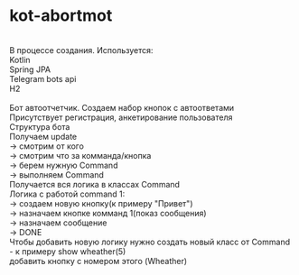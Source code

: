 # kot-abortmot
<br />В процессе создания.
<a>Используется:
<br />Kotlin
<br />Spring JPA
<br />Telegram bots api
<br />H2
<br />
<br />Бот автоотчетчик. Создаем набор кнопок с автоответами
<br />Присутствует регистрация, анкетирование пользователя
<br />Структура бота
<br />Получаем update 
  <br />-> смотрим от кого 
  <br />-> смотрим что за комманда/кнопка 
  <br />-> берем нужную Command 
  <br />-> выполняем Command
<br />Получается вся логика в классах Command 
<br />Логика с работой command 1: 
  <br />-> создаем новую кнопку(к примеру "Привет") 
    <br />-> назначаем кнопке комманд 1(показ сообщения) 
      <br />-> назначаем сообщение
        <br />-> DONE
<br />Чтобы добавить новую логику нужно создать новый класс от Command - к примеру show wheather(5)
<br />добавить кнопку с номером этого (Wheather)
        
